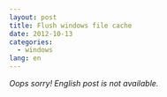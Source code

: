 ```yaml
---
layout: post
title: Flush windows file cache
date: 2012-10-13
categories:
  - windows
lang: en
---
```


_Oops sorry! English post is not available._

